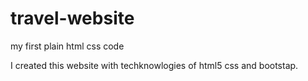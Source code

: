 # travel-website
my first plain html css code

I created this website with techknowlogies of html5 css and bootstap.
